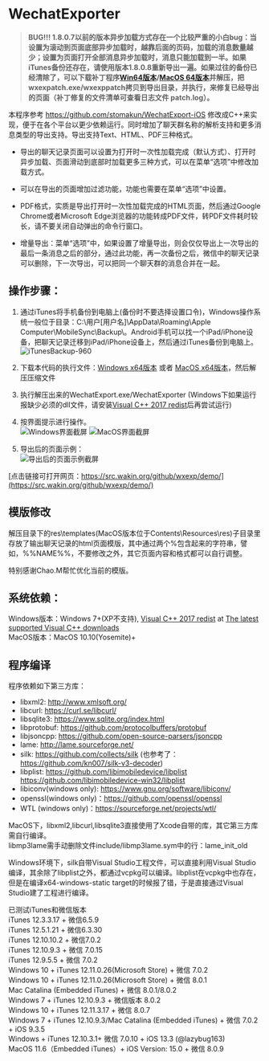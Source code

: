 # WechatExporter
  
 
> **BUG!!! 1.8.0.7以前的版本异步加载方式存在一个比较严重的小白bug：当设置为滚动到页面底部异步加载时，越靠后面的页码，加载的消息数量越少；设置为页面打开全部消息异步加载时，消息只能加载到一半。如果iTunes备份还存在，请使用版本1.8.0.8重新导出一遍。如果过往的备份已经清除了，可以下载补丁程序[Win64版本](https://github.com/BlueMatthew/WechatExporter/releases/download/v1.8.0.8/patch_x64_win.zip)/[MacOS 64版本](https://github.com/BlueMatthew/WechatExporter/releases/download/v1.8.0.8/patch_x64_macos.zip)并解压，把wxexpatch.exe/wxexppatch拷贝到导出目录，并执行，来修复已经导出的页面（补丁修复的文件清单可查看日志文件 patch.log）。**    

本程序参考 https://github.com/stomakun/WechatExport-iOS 修改成C++来实现，便于在各个平台以更少依赖运行。同时增加了聊天群名称的解析支持和更多消息类型的导出支持。导出支持Text、HTML、PDF三种格式。  
  
- 导出的聊天记录页面可以设置为打开时一次性加载完成（默认方式）、打开时异步加载、页面滑动到底部时加载更多三种方式，可以在菜单“选项”中修改加载方式。  

- 可以在导出的页面增加过滤功能，功能也需要在菜单“选项”中设置。
   
- PDF格式，实质是导出打开时一次性加载完成的HTML页面，然后通过Google Chrome或者Microsoft Edge浏览器的功能转成PDF文件，转PDF文件耗时较长，请不要关闭自动弹出的命令行窗口。  
  
- 增量导出：菜单“选项”中，如果设置了增量导出，则会仅仅导出上一次导出的最后一条消息之后的部分，通过此功能，再一次备份之后，微信中的聊天记录可以删除，下一次导出，可以把同一个聊天群的消息合并在一起。  
  
## 操作步骤：
1. 通过iTunes将手机备份到电脑上(备份时不要选择设置口令)，Windows操作系统一般位于目录：C:\用户[用户名]\AppData\Roaming\Apple Computer\MobileSync\Backup\。Android手机可以找一个iPad/iPhone设备，把聊天记录迁移到iPad/iPhone设备上，然后通过iTunes备份到电脑上。
![iTunesBackup-960](https://user-images.githubusercontent.com/37573096/125906418-090d4ac8-a2ba-4a26-9db2-c6dbed4b0a3c.png)
  
2. 下载本代码的执行文件：[Windows x64版本](https://github.com/BlueMatthew/WechatExporter/releases/download/v1.8.0.10/v1.8.0.10_x64_win.zip) 或者 [MacOS x64版本](https://github.com/BlueMatthew/WechatExporter/releases/download/v1.8.0.10/v1.8.0.10_x64_macos.zip)，然后解压压缩文件

3. 执行解压出来的WechatExport.exe/WechatExporter (Windows下如果运行报缺少必须的dll文件，请安装[Visual C++ 2017 redist](https://aka.ms/vs/16/release/vc_redist.x64.exe)后再尝试运行)

4. 按界面提示进行操作。  
![Windows界面截屏](https://src.wakin.org/github/wxexp/screenshots/win.png) ![MacOS界面截屏](https://src.wakin.org/github/wxexp/screenshots/mac.png###)

5. 导出后的页面示例：  
![导出后的页面示例截屏](https://src.wakin.org/github/wxexp/demo/demo.png)
  
[点击链接可打开网页：https://src.wakin.org/github/wxexp/demo/](https://src.wakin.org/github/wxexp/demo/)

## 模版修改
解压目录下的res\templates(MacOS版本位于Contents\Resources\res)子目录里存放了输出聊天记录的html页面模版，其中通过两个%包含起来的字符串，譬如，%%NAME%%，不要修改之外，其它页面内容和格式都可以自行调整。  
  
特别感谢Chao.M帮忙优化当前的模版。  
  
## 系统依赖：
Windows版本：Windows 7+(XP不支持), [Visual C++ 2017 redist](https://aka.ms/vs/16/release/vc_redist.x64.exe) at [The latest supported Visual C++ downloads](https://support.microsoft.com/en-us/help/2977003/the-latest-supported-visual-c-downloads)  
MacOS版本：MacOS 10.10(Yosemite)+


## 程序编译
程序依赖如下第三方库：
- libxml2: http://www.xmlsoft.org/  
- libcurl: https://curl.se/libcurl/  
- libsqlite3: https://www.sqlite.org/index.html   
- libprotobuf: https://github.com/protocolbuffers/protobuf  
- libjsoncpp: https://github.com/open-source-parsers/jsoncpp  
- lame: http://lame.sourceforge.net/ 
- silk: https://github.com/collects/silk (也参考了： https://github.com/kn007/silk-v3-decoder)  
- libplist: https://github.com/libimobiledevice/libplist  https://github.com/libimobiledevice-win32/libplist  
- libiconv(windows only): https://www.gnu.org/software/libiconv/  
- openssl(windows only)：https://github.com/openssl/openssl   
- WTL (windows only)：https://sourceforge.net/projects/wtl/  

MacOS下，libxml2,libcurl,libsqlite3直接使用了Xcode自带的库，其它第三方库需自行编译。  
libmp3lame需手动删除文件include/libmp3lame.sym中的行：lame_init_old  

Windows环境下，silk自带Visual Studio工程文件，可以直接利用Visual Studio编译，其余除了libplist之外，都通过vcpkg可以编译。libplist在vcpkg中也存在，但是在编译x64-windows-static target的时候报了错，于是直接通过Visual Studio建了工程进行编译。

  
已测试iTunes和微信版本  
iTunes 12.3.3.17 + 微信6.5.9  
iTunes 12.5.1.21 + 微信6.3.30  
iTunes 12.10.10.2 + 微信7.0.2  
iTunes 12.10.9.3 + 微信 7.0.15  
iTunes 12.9.5.5 + 微信 7.0.2  
Windows 10 + iTunes 12.11.0.26(Microsoft Store) + 微信 7.0.2  
Windows 10 + iTunes 12.11.0.26(Microsoft Store) + 微信 8.0.1  
Mac Catalina (Embedded iTunes) + 微信 8.0.1/8.0.2  
Windows 7 + iTunes 12.10.9.3 + 微信版本 8.0.2  
Windows 10 + iTunes 12.11.3.17 + 微信 8.0.7  
Windows 7 + iTunes 12.10.9.3/Mac Catalina (Embedded iTunes) + 微信 7.0.2 + iOS 9.3.5  
Windows + iTunes 12.10.3.1+ 微信 7.0.10 + iOS 13.3 (@lazybug163)  
MacOS 11.6（Embedded iTunes）+ iOS Version: 15.0 + 微信 8.0.9  

